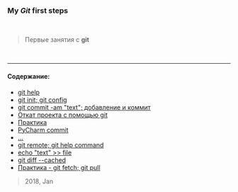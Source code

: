 ### My _Git_ first steps


<br>


> Первые занятия с **git**


<br>

___


#### Содержание:

+ [git help](git0.jpg)
+ [git init; git config](git1.jpg)
+ [git commit -am "text"; добавление и коммит](git2.jpg)
+ [Откат проекта с помощью git](git3.jpg)
+ [Практика](git4.jpg)
+ [PyCharm commit](git5.jpg)
+ [...](git6.jpg)
+ [git remote; git help command](git7.jpg)
+ [echo "text" >> file](git8.jpg)
+ [git diff --cached](git10.jpg)
+ [Практика - git fetch; git pull](git_site3.jpg)

> 2018, Jan

